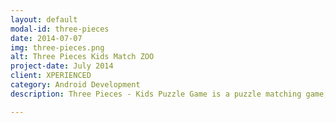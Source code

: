```yaml
---
layout: default
modal-id: three-pieces
date: 2014-07-07
img: three-pieces.png
alt: Three Pieces Kids Match ZOO
project-date: July 2014
client: XPERIENCED
category: Android Development
description: Three Pieces - Kids Puzzle Game is a puzzle matching game, designed for preschooler kids and lovely toddlers from 24 months to 5 years. Available for free download on <a href="https://play.google.com/store/apps/details?id=pl.com.xperienced.apps.threepieces" target="_blank">Google Play</a>.

---
```

